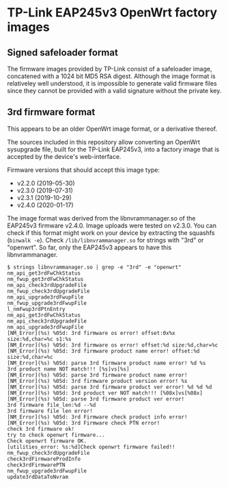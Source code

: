 # TP-Link EAP245v3 OpenWrt factory images

## Signed safeloader format
The firmware images provided by TP-Link consist of a safeloader
image, concatened with a 1024 bit MD5 RSA digest.
Although the image format is relativeley well understood, it is
impossible to generate valid firmware files since they cannot be
provided with a valid signature without the private key.

## 3rd firmware format
This appears to be an older OpenWrt image format, or a derivative thereof.

The sources included in this repository allow converting an OpenWrt
sysupgrade file, built for the TP-Link EAP245v3, into a factory image
that is accepted by the device's web-interface.

Firmware versions that should accept this image type:
* v2.2.0 (2019-05-30)
* v2.3.0 (2019-07-31)
* v2.3.1 (2019-10-29)
* v2.4.0 (2020-01-17)

The image format was derived from the libnvrammanager.so of the EAP245v3
firmware v2.4.0. Image uploads were tested on v2.3.0. You can check if this
format might work on your device by extracting the squashfs (`binwalk -e`).
Check `/lib/libnvrammanager.so` for strings with "3rd" or "openwrt".
So far, only the EAP245v3 appears to have this libnvrammanager.

```
$ strings libnvrammanager.so | grep -e "3rd" -e "openwrt"
nm_api_get3rdFwChkStatus
nm_fwup_get3rdFwChkStatus
nm_api_check3rdUpgradeFile
nm_fwup_check3rdUpgradeFile
nm_api_upgrade3rdFwupFile
nm_fwup_upgrade3rdFwupFile
l_nmFwup3rdPtnEntry
nm_api_get3rdFwChkStatus
nm_api_check3rdUpgradeFile
nm_api_upgrade3rdFwupFile
[NM_Error](%s) %05d: 3rd firmware os error! offset:0x%x size:%d,char=%c s1:%s
[NM_Error](%s) %05d: 3rd firmware os error! offset:%d size:%d,char=%c
[NM_Error](%s) %05d: 3rd firmware product name error! offset:%d size:%d,char=%c
[NM_Error](%s) %05d: parse 3rd firmware product name error! %d %s
3rd product name NOT match!!! [%s]vs[%s]
[NM_Error](%s) %05d: parse 3rd firmware product name error!
[NM_Error](%s) %05d: 3rd firmware product version error! %s
[NM_Error](%s) %05d: parse 3rd firmware product ver error! %d %d %d
[NM_Error](%s) %05d: 3rd product ver NOT match!!! [%08x]vs[%08x]
[NM_Error](%s) %05d: parse 3rd firmware product ver error!
3rd firmware file_len:%d --%d
3rd firmware file len error!
[NM_Error](%s) %05d: 3rd Firmware check product info error!
[NM_Error](%s) %05d: 3rd Firmware check PTN error!
check 3rd firmware ok!
try to check openwrt firmware...
Check openwrt firmware OK.
[utilities_error: %s:%d]Check openwrt firmware failed!!
nm_fwup_check3rdUpgradeFile
check3rdFirmwareProdInfo
check3rdFirmwarePTN
nm_fwup_upgrade3rdFwupFile
update3rdDataToNvram
```

